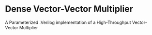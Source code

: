 # Dense Vector-Vector Multiplier
A Parameterized .Verilog implementation of a High-Throughput Vector-Vector Multiplier
